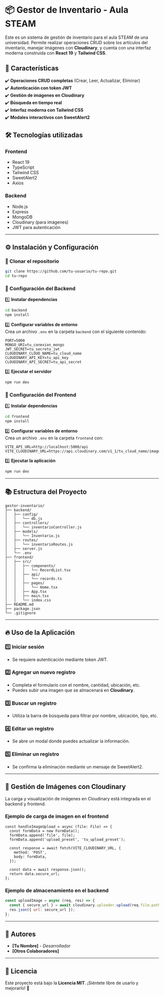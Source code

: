 # 📦 Gestor de Inventario - Aula STEAM

Este es un sistema de gestión de inventario para el aula STEAM de una universidad. Permite realizar operaciones CRUD sobre los artículos del inventario, manejar imágenes con **Cloudinary**, y cuenta con una interfaz moderna construida con **React 19** y **Tailwind CSS**.

## 🚀 Características

✔️ **Operaciones CRUD completas** (Crear, Leer, Actualizar, Eliminar)  
✔️ **Autenticación con token JWT**  
✔️ **Gestión de imágenes en Cloudinary**  
✔️ **Búsqueda en tiempo real**  
✔️ **Interfaz moderna con Tailwind CSS**  
✔️ **Modales interactivos con SweetAlert2**

## 🛠️ Tecnologías utilizadas

### **Frontend**
- React 19
- TypeScript
- Tailwind CSS
- SweetAlert2
- Axios

### **Backend**
- Node.js
- Express
- MongoDB
- Cloudinary (para imágenes)
- JWT para autenticación

---

## ⚙️ Instalación y Configuración

### 🔹 Clonar el repositorio

~~~bash
git clone https://github.com/tu-usuario/tu-repo.git
cd tu-repo
~~~

### 🔹 Configuración del Backend

1️⃣ **Instalar dependencias**  
~~~bash
cd backend
npm install
~~~

2️⃣ **Configurar variables de entorno**  
Crea un archivo `.env` en la carpeta `backend` con el siguiente contenido:

~~~env
PORT=5000
MONGO_URI=tu_conexion_mongo
JWT_SECRET=tu_secreto_jwt
CLOUDINARY_CLOUD_NAME=tu_cloud_name
CLOUDINARY_API_KEY=tu_api_key
CLOUDINARY_API_SECRET=tu_api_secret
~~~

3️⃣ **Ejecutar el servidor**  
~~~bash
npm run dev
~~~

### 🔹 Configuración del Frontend

1️⃣ **Instalar dependencias**  
~~~bash
cd frontend
npm install
~~~

2️⃣ **Configurar variables de entorno**  
Crea un archivo `.env` en la carpeta `frontend` con:

~~~env
VITE_API_URL=http://localhost:5000/api
VITE_CLOUDINARY_URL=https://api.cloudinary.com/v1_1/tu_cloud_name/image/upload
~~~

3️⃣ **Ejecutar la aplicación**  
~~~bash
npm run dev
~~~

---

## 📚 Estructura del Proyecto

~~~plaintext
gestor-inventario/
├── backend/
│   ├── config/
│   │   └── db.js
│   ├── controllers/
│   │   └── inventarioController.js
│   ├── models/
│   │   └── Inventario.js
│   ├── routes/
│   │   └── inventarioRoutes.js
│   ├── server.js
│   └── .env
├── frontend/
│   ├── src/
│   │   ├── components/
│   │   │   └── RecordList.tsx
│   │   ├── api/
│   │   │   └── records.ts
│   │   ├── pages/
│   │   │   └── Home.tsx
│   │   ├── App.tsx
│   │   ├── main.tsx
│   │   └── index.css
├── README.md
├── package.json
└── .gitignore
~~~

---

## 🔥 Uso de la Aplicación

### **1️⃣ Iniciar sesión**
- Se requiere autenticación mediante token JWT.

### **2️⃣ Agregar un nuevo registro**
- Completa el formulario con el nombre, cantidad, ubicación, etc.
- Puedes subir una imagen que se almacenará en **Cloudinary**.

### **3️⃣ Buscar un registro**
- Utiliza la barra de búsqueda para filtrar por nombre, ubicación, tipo, etc.

### **4️⃣ Editar un registro**
- Se abre un modal donde puedes actualizar la información.

### **5️⃣ Eliminar un registro**
- Se confirma la eliminación mediante un mensaje de SweetAlert2.

---

## 📸 Gestión de Imágenes con Cloudinary

La carga y visualización de imágenes en Cloudinary está integrada en el backend y frontend.

### **Ejemplo de carga de imagen en el frontend**

~~~tsx
const handleImageUpload = async (file: File) => {
  const formData = new FormData();
  formData.append('file', file);
  formData.append('upload_preset', 'tu_upload_preset');

  const response = await fetch(VITE_CLOUDINARY_URL, {
    method: 'POST',
    body: formData,
  });

  const data = await response.json();
  return data.secure_url;
};
~~~

### **Ejemplo de almacenamiento en el backend**

~~~js
const uploadImage = async (req, res) => {
  const { secure_url } = await cloudinary.uploader.upload(req.file.path);
  res.json({ url: secure_url });
};
~~~

---

## 👥 Autores

- **[Tu Nombre]** - _Desarrollador_
- **[Otros Colaboradores]**

---

## 📄 Licencia

Este proyecto está bajo la **Licencia MIT**. ¡Siéntete libre de usarlo y mejorarlo! 🎉
